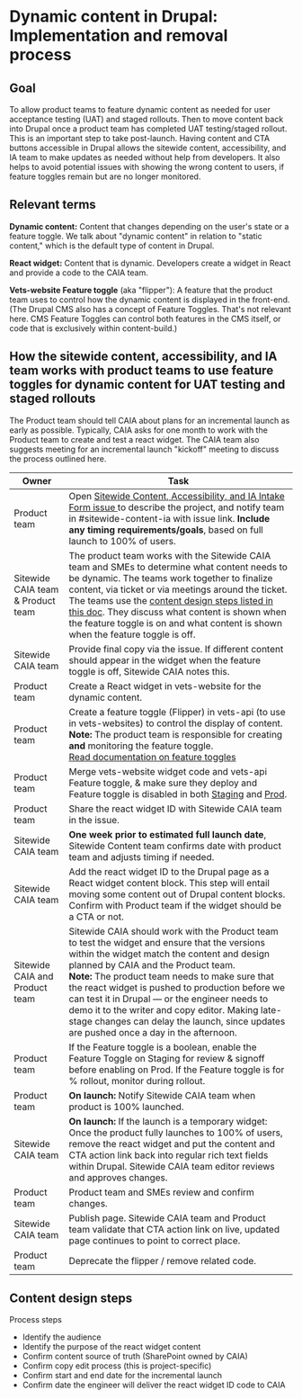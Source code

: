 # Dynamic content in Drupal: Implementation and removal process

## Goal
To allow product teams to feature dynamic content as needed for user acceptance testing (UAT) and staged rollouts. Then to move content back into Drupal once a product team has completed UAT testing/staged rollout. This is an important step to take post-launch. Having content and CTA buttons accessible in Drupal allows the sitewide content, accessibility, and IA team to make updates as needed without help from developers. It also helps to avoid potential issues with showing the wrong content to users, if feature toggles remain but are no longer monitored.

## Relevant terms

**Dynamic content:** Content that changes depending on the user's state or a feature toggle. We talk about "dynamic content" in relation to "static content," which is the default type of content in Drupal. 

**React widget:** Content that is dynamic. Developers create a widget in React and provide a code to the CAIA team. 

**Vets-website Feature toggle** (aka "flipper"): A feature that the product team uses to control how the dynamic content is displayed in the front-end.  
(The Drupal CMS also has a concept of Feature Toggles. That's not relevant here. CMS Feature Toggles can control both features in the CMS itself, or code that is exclusively within content-build.)



## How the sitewide content, accessibility, and IA team works with product teams to use feature toggles for dynamic content for UAT testing and staged rollouts

The Product team should tell CAIA about plans for an incremental launch as early as possible. Typically, CAIA asks for one month to work with the Product team to create and test a react widget. The CAIA team also suggests meeting for an incremental launch "kickoff" meeting to discuss the process outlined here.

|Owner | Task|
--|--
| Product team | Open [Sitewide Content, Accessibility, and IA Intake Form issue ](https://github.com/department-of-veterans-affairs/va.gov-team/issues/new/choose) to describe the project, and notify team in #sitewide-content-ia with issue link. **Include any timing requirements/goals**, based on full launch to 100% of users. |
| Sitewide CAIA team & Product team | The product team works with the Sitewide CAIA team and SMEs to determine what content needs to be dynamic. The teams work together to finalize content, via ticket or via meetings around the ticket. The teams use the [content design steps listed in this doc](https://github.com/department-of-veterans-affairs/va.gov-team/blob/master/teams/vsa/teams/sitewide-content/processes/dynamic-content-process.md#content-design-steps). They discuss what content is shown when the feature toggle is on and what content is shown when the feature toggle is off. |
| Sitewide CAIA team | Provide final copy via the issue. If different content should appear in the widget when the feature toggle is off, Sitewide CAIA notes this. |
| Product team | Create a React widget in vets-website for the dynamic content. |
| Product team | Create a feature toggle (Flipper) in vets-api (to use in vets-websites) to control the display of content. </br>**Note:** The product team is responsible for creating **and** monitoring the feature toggle.<br> [Read documentation on feature toggles](https://depo-platform-documentation.scrollhelp.site/developer-docs/feature-toggles-guide) |
| Product team | Merge vets-website widget code and vets-api Feature toggle, & make sure they deploy and Feature toggle is disabled in both [Staging](https://staging-api.va.gov/flipper/features) and [Prod](https://api.va.gov/flipper/features). |
| Product team | Share the react widget ID with Sitewide CAIA team in the issue. |
| Sitewide CAIA team | **One week prior to estimated full launch date**, Sitewide Content team confirms date with product team and adjusts timing if needed. |
| Sitewide CAIA team | Add the react widget ID to the Drupal page as a React widget content block. This step will entail moving some content out of Drupal content blocks. Confirm with Product team if the widget should be a CTA or not. | 
| Sitewide CAIA and Product team |Sitewide CAIA should work with the Product team to test the widget and ensure that the versions within the widget match the content and design planned by CAIA and the Product team. </br>**Note:** The product team needs to make sure that the react widget is pushed to production before we can test it in Drupal — or the engineer needs to demo it to the writer and copy editor. Making late-stage changes can delay the launch, since updates are pushed once a day in the afternoon. |
| Product team | If the Feature toggle is a boolean, enable the Feature Toggle on Staging for review & signoff before enabling on Prod. If the Feature toggle is for % rollout, monitor during rollout. |
| Product team | **On launch:** Notify Sitewide CAIA team when product is 100% launched. |
| Sitewide CAIA team | **On launch:** If the launch is a temporary widget: Once the product fully launches to 100% of users, remove the react widget and put the content and CTA action link back into regular rich text fields within Drupal. Sitewide CAIA team editor reviews and approves changes. |
| Product team | Product team and SMEs review and confirm changes. |
| Sitewide CAIA team | Publish page. Sitewide CAIA team and Product team validate that CTA action link on live, updated page continues to point to correct place. |
| Product team | Deprecate the flipper / remove related code. |

## Content design steps

Process steps 

* Identify the audience
* Identify the purpose of the react widget content
* Confirm content source of truth (SharePoint owned by CAIA)
* Confirm copy edit process (this is project-specific)
* Confirm start and end date for the incremental launch
* Confirm date the engineer will deliver the react widget ID code to CAIA

